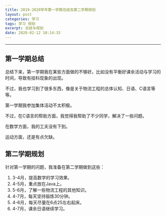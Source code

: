 ```yaml
---
title: 2019-2020学年第一学期总结及第二学期规划
layout: post
categories: 学习
tags: 学习 规划
excerpt: 总结与规划
date: 2020-02-12 10:14:33
---
```

---------
## 第一学期总结

总结下来，第一学期我在某些方面做的不够好。比如没有平衡好课余活动与学习的时间，导致有挂科现象的出现。

不过，我也学习到了很多东西，像是关于物流工程的总体认知、日语、C语言等等。

第一学期我参加集体活动不太积极。

不过，在C语言的帮助方面，我觉得我帮助了不少同学，解决了一些问题。

在数学方面，我的工夫没有下到。

运动方面，还是有点欠缺。

## 第二学期规划

针对第一学期的问题，我准备在第二学期做到这些：
 
1. 3-4月，提高数学的学习效果。
2. 4-5月，重点放在Java上。
3. 5-6月，了解一些物流工程的其他知识。
4. 4-7月，每天坚持锻炼30分钟。
5. 4-6月，每天尽量在6点25左右起床。
6. 4-7月，课余日语继续学习。
 